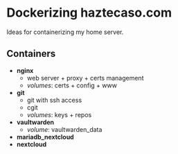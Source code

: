 # Dockerizing haztecaso.com

Ideas for containerizing my home server.

## Containers

- **nginx**
  - web server + proxy + certs management
  - *volumes*: certs + config + www
- **git**
  - git with ssh access
  - cgit
  - *volumes*: keys + repos
- **vaultwarden**
  - *volume*: vaultwarden_data
- **mariadb_nextcloud**
- **nextcloud**
